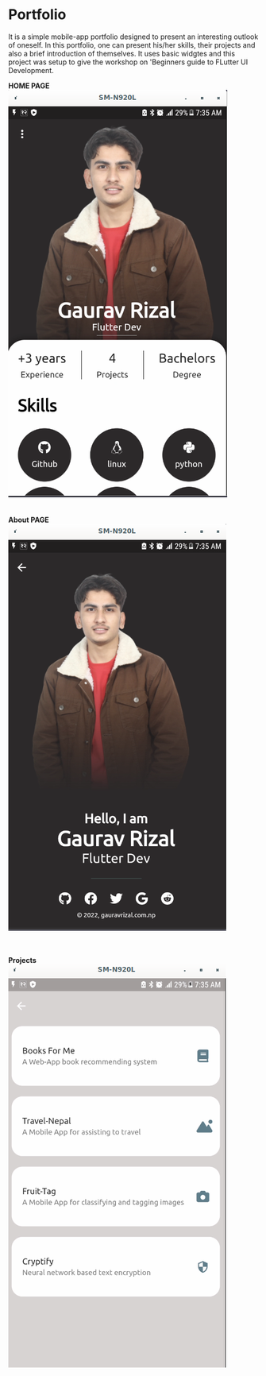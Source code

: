 # Portfolio
It is a simple mobile-app portfolio designed to present an interesting outlook of oneself. In this portfolio, one can present his/her skills, their projects and also a brief introduction of themselves. It uses basic widgtes and this project was setup to give the workshop on 'Beginners guide to FLutter UI Development.



<b>HOME PAGE <br/>
![](images/home.png)
<br/>
<br/>
<br/>
<b>About PAGE <br/>
![](images/about.png)
<br/>
<br/>
<br/>


<b> Projects <br/>
![](images/projects.png)
<br/>


